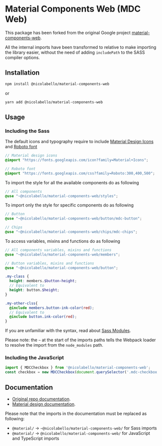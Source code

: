 # Material Components Web (MDC Web)

This package has been forked from the original Google project [material-components-web](https://github.com/material-components/material-components-web).

All the internal imports have been transformed to relative to make importing the library easier, without the need of adding `includePath` to the SASS compiler options.

## Installation

```bash
npm install @nicolabello/material-components-web
```

or

```bash
yarn add @nicolabello/material-components-web
```

## Usage

### Including the Sass

The default icons and typography require to include [Material Design Icons](https://material.io/resources/icons) and [Roboto font](https://fonts.google.com/specimen/Roboto)

```scss
// Material design icons
@import "https://fonts.googleapis.com/icon?family=Material+Icons";

// Roboto font
@import "https://fonts.googleapis.com/css?family=Roboto:300,400,500";
```

To import the style for all the available components do as following

```scss
// All components
@use "~@nicolabello/material-components-web/styles";
```

To import only the style for specific components do as following

```scss
// Button
@use "~@nicolabello/material-components-web/button/mdc-button";

// Chips
@use "~@nicolabello/material-components-web/chips/mdc-chips";
```

To access variables, mixins and functions do as following

```scss
// All components variables, mixins and functions
@use "~@nicolabello/material-components-web/members";

// Button variables, mixins and functions
@use "~@nicolabello/material-components-web/button";

.my-class {
  height: members.$button-height;
  // Equivalent to
  height: button.$height;
}

.my-other-clss{
  @include members.button-ink-color(red);
  // Equivalent to
  @include button.ink-color(red);
}
```

If you are unfamiliar with the syntax, read about [Sass Modules](https://sass-lang.com/blog/the-module-system-is-launched).

Please note: the `~` at the start of the imports paths tells the Webpack loader to resolve the import from the `node_modules` path.

### Including the JavaScript

```js
import { MDCCheckbox } from '@nicolabello/material-components-web';
const checkbox = new MDCCheckbox(document.querySelector('.mdc-checkbox'));
```

## Documentation

- [Original repo documentation](https://github.com/material-components/material-components-web#readme).
- [Material design documentation](https://material.io/develop/web/getting-started).

Please note that the imports in the documentation must be replaced as following:

- `@material/` -> `~@nicolabello/material-components-web/` for Sass imports
- `@material/` -> `@nicolabello/material-components-web/` for JavaScript and TypeScript imports
